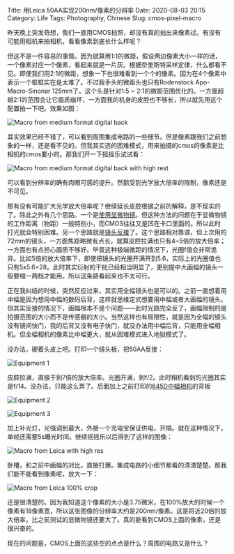 Title: 用Leica 50AA实现200nm/像素的分辨率
Date: 2020-08-03 20:15
Category: Life
Tags: Photography, Chinese
Slug: cmos-pixel-macro

昨天晚上突发奇想，我们一直用CMOS拍照，却没有真的拍出来像素过。有没有可能用相机来拍相机，看看像素到底长什么样呢？

但这不是一件容易的事情。因为就算用1:1的微距，假设两边像素大小一样的话，一个像素对应一个像素，看起来就是一片灰。根据奈奎斯特采样定律，什么都看不见。即使我们用2:1的微距，想象一下也很难看到一个个的像素。因为在4个像素中表示一个框框实在是太难了。不过我手头的微距头也只有Rodenstock Apo-Macro-Sinonar 125mm了。这个头是针对1:5 ~ 2:1的微距范围优化的。一方面超越2:1的范围会让它画质崩坏，一方面我的机身的皮腔也不够长，所以就先用这个配置拍一下吧。效果如图：

![Macro from medium format digital back](/images/cmos-pixel-iq180-raw.jpg)

其实效果已经不错了，可以看到周围集成电路的一些细节。但是像素跟我们之前想象的一样，还是看不见的。但我其实选的困难模式，用来拍摄的cmos的像素是比相机的cmos要小的。那我们开一下摇摇乐试试看：

![Macro from medium format digital back with high rest](/images/cmos-pixel-iq180.jpg)

可以看到分辨率的确有肉眼可感的提升。然鹅受到光学放大倍率的限制，像素还是不可见。

那有没有可能扩大光学放大倍率呢？继续延长皮腔根据之前的解释，是不现实的了。除此之外有几个思路。一个是[使用显微物镜](https://yage.ai/microscope-objective-photography.html)。但这种方法的问题在于显微物镜的工作距离（物距）一般特别小，而CMOS往往又是凹在卡口里面的。所以此时打光就会特别困难。另一个思路就是[镜头反接](https://yage.ai/reverse-lens-extreme-macro.html)了。这个思路相对靠谱，但上次用的72mm的镜头，一方面焦距略微有点长，就算皮腔拉满也只有4~5倍的放大倍率；一方面也有点担心画质不够好。毕竟这种极端微距的情况下，光圈f值会非常诡异。比如5倍的放大倍率下，即使把镜头的光圈开满开到5.6，实际上的光圈值也只有5x5.6=28。此时其实衍射的干扰已经相当明显了，更别提中大画幅的镜头一般要缩一两档才能用。所以这条路看起来也不太可行。

正在我纠结的时候，突然反应过来，其实用全幅镜头也是可以的。之前一直想着用中幅是因为想用中幅的数码后背，这样就思维定式想要用中幅或者大画幅的镜头。但其实反接的情况下，画幅根本不是个问题——此时光路完全反了，画幅限制的是拍摄范围的大小而不是传感器的大小。当然这样也有局限性，就是因为全幅的镜头没有镜间快门，我的后背又没有电子快门，就没办法用中幅后背，只能用全幅相机。但全幅相机的像素比中幅更大，就从困难模式进入地狱模式了。

没办法，硬着头皮上吧。打印一个镜头板，把50AA反接：

![Equipment 1](/images/cmos-pixel-equip1.jpg)

皮腔拉满，直接干到7倍的放大倍率。光圈开满，到f/2。此时相机看到的光圈其实是f/14。没办法，只能这么弄了。后面加上之前打印的[645D中幅相机](https://yage.ai/lower-end-phase-one-xt-1.html)的背板

![Equipment 2](/images/cmos-pixel-equip2.jpg)

![Equipment 3](/images/cmos-pixel-equip3.jpg)

加上补光灯，光强调到最大，外接一个充电宝保证供电，开搞。就在这种情况下，单帧还需要5s曝光时间。继续摇摇乐以后得到了这样的图像：

![Macro from Leica with high res](/images/cmos-pixel-leica.jpg)

卧槽，和之前中画幅的对比，直接打爆。集成电路的小细节都看的清清楚楚。那我们能不能看到像素呢，放大一下：

![Macro from Leica 100% crop](/images/cmos-pixel-SLLocal.jpg)

还是很清楚的。因为我知道这个像素的大小是3.75微米，在100%放大的时候一个像素有18像素宽，所以这张图像的分辨率大约是200nm/像素。这是将近20倍的放大倍率，比之前测试的显微物镜还要大了。真的能看到CMOS上面的像素，还是很兴奋的。

现在的问题是，CMOS上面的这些空的点点是什么？周围的电路又是什么？